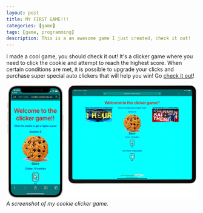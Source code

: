 ```yaml
---
layout: post
title: MY FIRST GAME!!!
categories: [game]
tags: [game, programming]
description: This is a an awesome game I just created, check it out!
---
```


I made a cool game, you should check it out! It's a clicker game where you need to click the cookie and attempt to reach the highest score. When certain conditions are met, it is possible to upgrade your clicks and purchase super special auto clickers that will help you win! Go [check it out](https://cookie-clicker.osx.eu)!

[![Screenshot](/assets/media/cookie-clicker-v1.jpg)](http://www.cookie-clicker.erruj.nl/)
_A screenshot of my cookie clicker game._
